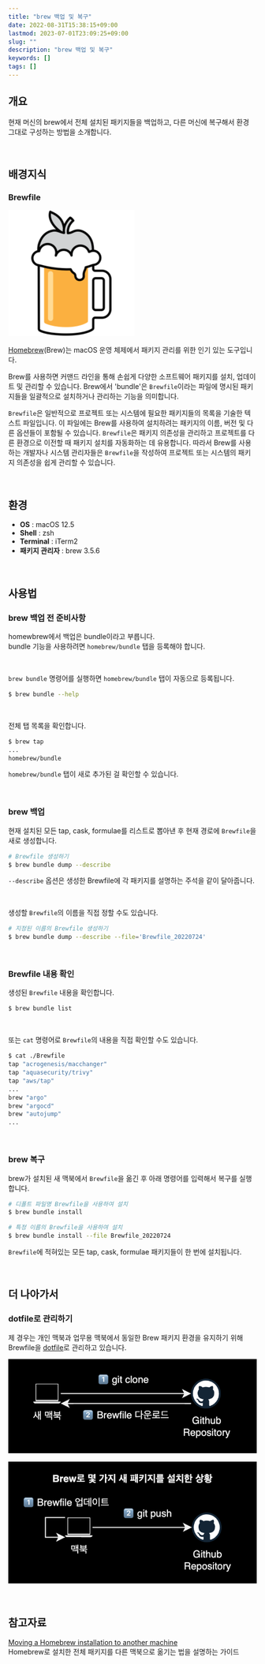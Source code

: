 ```yaml
---
title: "brew 백업 및 복구"
date: 2022-08-31T15:38:15+09:00
lastmod: 2023-07-01T23:09:25+09:00
slug: ""
description: "brew 백업 및 복구"
keywords: []
tags: []
---
```


## 개요

현재 머신의 brew에서 전체 설치된 패키지들을 백업하고, 다른 머신에 복구해서 환경 그대로 구성하는 방법을 소개합니다.

&nbsp;

## 배경지식

### Brewfile

![brew logo](./1.png)

[Homebrew](https://brew.sh/ko/)(Brew)는 macOS 운영 체제에서 패키지 관리를 위한 인기 있는 도구입니다.

Brew를 사용하면 커맨드 라인을 통해 손쉽게 다양한 소프트웨어 패키지를 설치, 업데이트 및 관리할 수 있습니다. Brew에서 'bundle'은 `Brewfile`이라는 파일에 명시된 패키지들을 일괄적으로 설치하거나 관리하는 기능을 의미합니다.

`Brewfile`은 일반적으로 프로젝트 또는 시스템에 필요한 패키지들의 목록을 기술한 텍스트 파일입니다. 이 파일에는 Brew를 사용하여 설치하려는 패키지의 이름, 버전 및 다른 옵션들이 포함될 수 있습니다. `Brewfile`은 패키지 의존성을 관리하고 프로젝트를 다른 환경으로 이전할 때 패키지 설치를 자동화하는 데 유용합니다. 따라서 Brew를 사용하는 개발자나 시스템 관리자들은 `Brewfile`을 작성하여 프로젝트 또는 시스템의 패키지 의존성을 쉽게 관리할 수 있습니다.

&nbsp;

## 환경

- **OS** : macOS 12.5
- **Shell** : zsh
- **Terminal** : iTerm2
- **패키지 관리자** : brew 3.5.6

&nbsp;

## 사용법

### brew 백업 전 준비사항

homewbrew에서 백업은 bundle이라고 부릅니다.  
bundle 기능을 사용하려면 `homebrew/bundle` 탭을 등록해야 합니다.

&nbsp;

`brew bundle` 명령어를 실행하면 `homebrew/bundle` 탭이 자동으로 등록됩니다.

```bash
$ brew bundle --help
```

&nbsp;

전체 탭 목록을 확인합니다.

```bash
$ brew tap
...
homebrew/bundle
```

`homebrew/bundle` 탭이 새로 추가된 걸 확인할 수 있습니다.

&nbsp;

### brew 백업

현재 설치된 모든 tap, cask, formulae를 리스트로 뽑아낸 후 현재 경로에 `Brewfile`을 새로 생성합니다.

```bash
# Brewfile 생성하기
$ brew bundle dump --describe
```

`--describe` 옵션은 생성한 Brewfile에 각 패키지를 설명하는 주석을 같이 달아줍니다.

&nbsp;

생성할 `Brewfile`의 이름을 직접 정할 수도 있습니다.

```bash
# 지정된 이름의 Brewfile 생성하기
$ brew bundle dump --describe --file='Brewfile_20220724'
```

&nbsp;

### Brewfile 내용 확인

생성된 `Brewfile` 내용을 확인합니다.

```bash
$ brew bundle list
```

&nbsp;

또는 `cat` 명령어로 `Brewfile`의 내용을 직접 확인할 수도 있습니다.

```bash
$ cat ./Brewfile
tap "acrogenesis/macchanger"
tap "aquasecurity/trivy"
tap "aws/tap"
...
brew "argo"
brew "argocd"
brew "autojump"
...
```

&nbsp;

### brew 복구

brew가 설치된 새 맥북에서 `Brewfile`을 옮긴 후 아래 명령어를 입력해서 복구를 실행합니다.

```bash
# 디폴트 파일명 Brewfile을 사용하여 설치
$ brew bundle install
```

```bash
# 특정 이름의 Brewfile을 사용하여 설치
$ brew bundle install --file Brewfile_20220724
```

`Brewfile`에 적혀있는 모든 tap, cask, formulae 패키지들이 한 번에 설치됩니다.

&nbsp;

## 더 나아가서

### dotfile로 관리하기

제 경우는 개인 맥북과 업무용 맥북에서 동일한 Brew 패키지 환경을 유지하기 위해 Brewfile을 [dotfile](https://github.com/younsl/dotfiles/tree/main/brew)로 관리하고 있습니다.

![Brewfile dotfile 다운로드하는 경우 동작방식](./2.png)

![Brewfile dotfile 업데이트하는 경우 동작방식](./3.png)

&nbsp;

## 참고자료

[Moving a Homebrew installation to another machine](https://martinwood.org/moving-a-homebrew-installation-to-another-machine)  
Homebrew로 설치한 전체 패키지를 다른 맥북으로 옮기는 법을 설명하는 가이드
